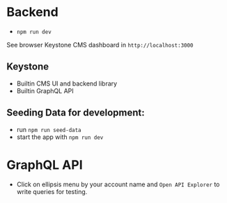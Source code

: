 # Backend

- `npm run dev`

See browser Keystone CMS dashboard in `http://localhost:3000`

## Keystone

- Builtin CMS UI and backend library
- Builtin GraphQL API

## Seeding Data for development:

- run `npm run seed-data`
- start the app with `npm run dev`

# GraphQL API

- Click on ellipsis menu by your account name and `Open API Explorer` to write queries for testing.
